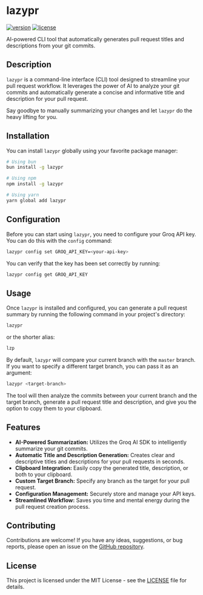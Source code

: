 # lazypr

[![version](https://img.shields.io/npm/v/lazypr.svg)](https://www.npmjs.com/package/lazypr)
[![license](https://img.shields.io/github/license/r4ultv/lazypr.svg)](https://github.com/r4ultv/lazypr/blob/main/LICENSE)

AI-powered CLI tool that automatically generates pull request titles and descriptions from your git commits.

## Description

`lazypr` is a command-line interface (CLI) tool designed to streamline your pull request workflow. It leverages the power of AI to analyze your git commits and automatically generate a concise and informative title and description for your pull request.

Say goodbye to manually summarizing your changes and let `lazypr` do the heavy lifting for you.

## Installation

You can install `lazypr` globally using your favorite package manager:

```bash
# Using bun
bun install -g lazypr

# Using npm
npm install -g lazypr

# Using yarn
yarn global add lazypr
```

## Configuration

Before you can start using `lazypr`, you need to configure your Groq API key. You can do this with the `config` command:

```bash
lazypr config set GROQ_API_KEY=<your-api-key>
```

You can verify that the key has been set correctly by running:

```bash
lazypr config get GROQ_API_KEY
```

## Usage

Once `lazypr` is installed and configured, you can generate a pull request summary by running the following command in your project's directory:

```bash
lazypr
```

or the shorter alias:

```bash
lzp
```

By default, `lazypr` will compare your current branch with the `master` branch. If you want to specify a different target branch, you can pass it as an argument:

```bash
lazypr <target-branch>
```

The tool will then analyze the commits between your current branch and the target branch, generate a pull request title and description, and give you the option to copy them to your clipboard.

## Features

- **AI-Powered Summarization:** Utilizes the Groq AI SDK to intelligently summarize your git commits.
- **Automatic Title and Description Generation:** Creates clear and descriptive titles and descriptions for your pull requests in seconds.
- **Clipboard Integration:** Easily copy the generated title, description, or both to your clipboard.
- **Custom Target Branch:** Specify any branch as the target for your pull request.
- **Configuration Management:** Securely store and manage your API keys.
- **Streamlined Workflow:** Saves you time and mental energy during the pull request creation process.

## Contributing

Contributions are welcome! If you have any ideas, suggestions, or bug reports, please open an issue on the [GitHub repository](https://github.com/r4ultv/lazypr/issues).

## License

This project is licensed under the MIT License - see the [LICENSE](https://github.com/r4ultv/lazypr/blob/main/LICENSE) file for details.